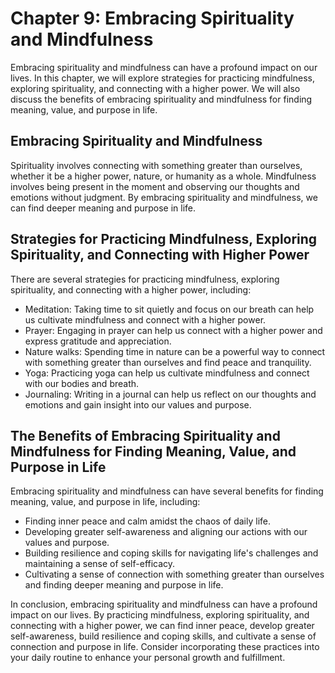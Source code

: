 Chapter 9: Embracing Spirituality and Mindfulness
=================================================

Embracing spirituality and mindfulness can have a profound impact on our lives. In this chapter, we will explore strategies for practicing mindfulness, exploring spirituality, and connecting with a higher power. We will also discuss the benefits of embracing spirituality and mindfulness for finding meaning, value, and purpose in life.

Embracing Spirituality and Mindfulness
--------------------------------------

Spirituality involves connecting with something greater than ourselves, whether it be a higher power, nature, or humanity as a whole. Mindfulness involves being present in the moment and observing our thoughts and emotions without judgment. By embracing spirituality and mindfulness, we can find deeper meaning and purpose in life.

Strategies for Practicing Mindfulness, Exploring Spirituality, and Connecting with Higher Power
-----------------------------------------------------------------------------------------------

There are several strategies for practicing mindfulness, exploring spirituality, and connecting with a higher power, including:

* Meditation: Taking time to sit quietly and focus on our breath can help us cultivate mindfulness and connect with a higher power.
* Prayer: Engaging in prayer can help us connect with a higher power and express gratitude and appreciation.
* Nature walks: Spending time in nature can be a powerful way to connect with something greater than ourselves and find peace and tranquility.
* Yoga: Practicing yoga can help us cultivate mindfulness and connect with our bodies and breath.
* Journaling: Writing in a journal can help us reflect on our thoughts and emotions and gain insight into our values and purpose.

The Benefits of Embracing Spirituality and Mindfulness for Finding Meaning, Value, and Purpose in Life
------------------------------------------------------------------------------------------------------

Embracing spirituality and mindfulness can have several benefits for finding meaning, value, and purpose in life, including:

* Finding inner peace and calm amidst the chaos of daily life.
* Developing greater self-awareness and aligning our actions with our values and purpose.
* Building resilience and coping skills for navigating life's challenges and maintaining a sense of self-efficacy.
* Cultivating a sense of connection with something greater than ourselves and finding deeper meaning and purpose in life.

In conclusion, embracing spirituality and mindfulness can have a profound impact on our lives. By practicing mindfulness, exploring spirituality, and connecting with a higher power, we can find inner peace, develop greater self-awareness, build resilience and coping skills, and cultivate a sense of connection and purpose in life. Consider incorporating these practices into your daily routine to enhance your personal growth and fulfillment.

